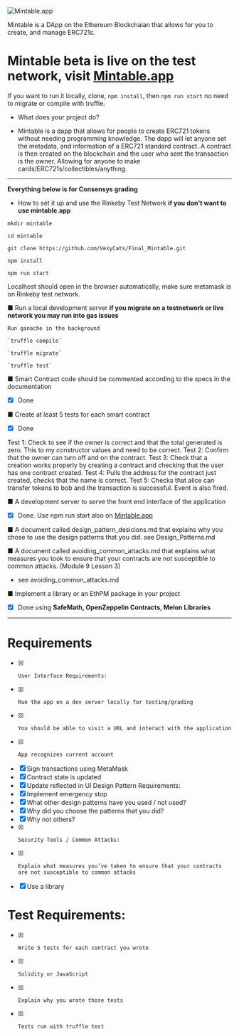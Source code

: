 ![Mintable.app](https://github.com/VexyCats/final2/blob/master/src/images/mintable.jpg?raw=true)

Mintable is a DApp on the Ethereum Blockchaian that allows for you to create, and manage ERC721s.


# Mintable beta is live on the test network, visit [Mintable.app](http://mintable.app)
If you want to run it locally, clone, `npm install`, then `npm run start` no need to migrate or compile with truffle.

-  	What does your project do?

  - Mintable is a dapp that allows for people to create ERC721 tokens without needing programming knowledge. The dapp will let anyone set the metadata, and information of a ERC721 standard contract. A contract is then created on the blockchain and the user who sent the transaction is the owner. Allowing for anyone to make cards/ERC721s/collectibles/anything.
  
  
  
  ---
  
  
  **Everything below is for Consensys grading**

-  	How to set it up and use the Rinkeby Test Network **if you don't want to use mintable.app**

  `mkdir mintable`
  
  `cd mintable`
  
  `git clone https://github.com/VexyCats/Final_Mintable.git`
  
  `npm install`
   
  `npm run start`
  
  Localhost should open in the browser automatically, make sure metamask is on Rinkeby test network. 
  
  
■  	Run a local development server **if you migrate on a testnetwork or live network you may run into gas issues**

    Run ganache in the background
    
    `truffle compile`
    
    `truffle migrate`
    
    `truffle test`
     
■   	Smart Contract code should be commented according to the specs in the documentation

  - [X] Done
    

 
■  	Create at least 5 tests for each smart contract

  - [X] Done
  
Test 1: Check to see if the owner is correct and that the total generated is zero. This to my constructor values and need to be correct.
Test 2: Confirm that the owner can turn off and on the contract. 
Test 3: Check that a creation works properly by creating a contract and checking that the user has one contract created.
Test 4: Pulls the address for the contract just created, checks that the name is correct. 
Test 5: Checks that alice can transfer tokens to bob and the transaction is successful. Event is also fired. 

 
■  	A development server to serve the front end interface of the application
  - [X] Done. Use npm run start also on [Mintable.app](http://mintable.app)
 
■   	A document called design_pattern_desicions.md that explains why you chose to use the design patterns that you did.
  see Design_Patterns.md


■  	A document called avoiding_common_attacks.md that explains what measures you took to ensure that your contracts are not susceptible to common attacks. (Module 9 Lesson 3)

  - see avoiding_common_attacks.md


 
■   	Implement a library or an EthPM package in your project

  - [X] Done using **SafeMath, OpenZeppelin Contracts, Melon Libraries**


  


---



 
# Requirements
  - [X] 	User Interface Requirements:
  - [X] 	Run the app on a dev server locally for testing/grading
  - [X] 	You should be able to visit a URL and interact with the application
  - [X] 	App recognizes current account
  - [X]	Sign transactions using MetaMask
  - [X] Contract state is updated
  - [X]	Update reflected in UI
  Design Pattern Requirements:
  - [X]	Implement emergency stop
  - [X] What other design patterns have you used / not used?
  - [X]	Why did you choose the patterns that you did?
  - [X]	Why not others? 
  - [X] 	Security Tools / Common Attacks:
  - [X] 	Explain what measures you’ve taken to ensure that your contracts are not susceptible to common attacks
  - [X]	  Use a library
# Test Requirements:
  - [X]  	Write 5 tests for each contract you wrote
  - [X]  	Solidity or JavaScript
  - [X] 	Explain why you wrote those tests
  - [X] 	Tests run with truffle test
 





